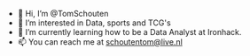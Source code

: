 - 👋 Hi, I’m @TomSchouten
- 👀 I’m interested in Data, sports and TCG's
- 🌱 I’m currently learning how to be a Data Analyst at Ironhack.
- 📫 You can reach me at schoutentom@live.nl

<!---
TomSchouten/TomSchouten is a ✨ special ✨ repository because its `README.md` (this file) appears on your GitHub profile.
You can click the Preview link to take a look at your changes.
--->
